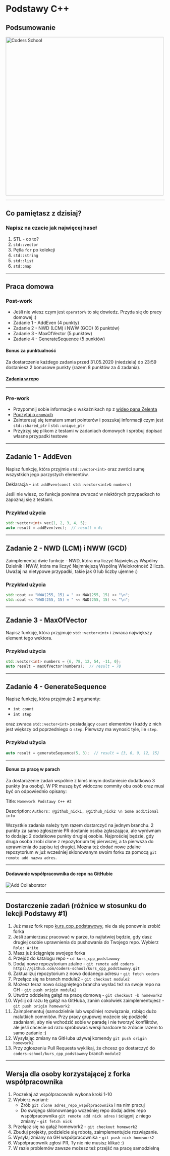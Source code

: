 <!-- .slide: data-background="#111111" -->

# Podstawy C++

## Podsumowanie

<a href="https://coders.school">
    <img width="500px" data-src="../img/coders_school_logo.png" alt="Coders School" class="plain">
</a>

___

## Co pamiętasz z dzisiaj?

### Napisz na czacie jak najwięcej haseł
<!-- .element: class="fragment fade-in" -->

1. <!-- .element: class="fragment fade-in" --> STL - co to?
2. <!-- .element: class="fragment fade-in" --> <code>std::vector</code>
3. <!-- .element: class="fragment fade-in" --> Pętla <code>for</code> po kolekcji
4. <!-- .element: class="fragment fade-in" --> <code>std::string</code>
5. <!-- .element: class="fragment fade-in" --> <code>std::list</code>
6. <!-- .element: class="fragment fade-in" --> <code>std::map</code>

___
<!-- .slide: style="font-size: 0.8em" -->

## Praca domowa

### Post-work

* Jeśli nie wiesz czym jest `operator%` to się dowiedz. Przyda się do pracy domowej :)
* Zadanie 1 - AddEven (4 punkty)
* Zadanie 2 - NWD (LCM) i NWW (GCD) (6 punktów)
* Zadanie 3 - MaxOfVector (5 punktów)
* Zadanie 4 - GenerateSequence (5 punktów)

#### Bonus za punktualność

Za dostarczenie każdego zadania przed 31.05.2020 (niedziela) do 23:59 dostaniesz 2 bonusowe punkty (razem 8 punktów za 4 zadania).

#### [Zadania w repo](https://github.com/coders-school/kurs_cpp_podstawowy/tree/module2/module2/homework)

___

### Pre-work

* Przypomnij sobie informacje o wskaźnikach np z [wideo pana Zelenta](https://www.youtube.com/watch?v=0DQl74alJzw)
* [Poczytaj o `enum`ach](http://cpp0x.pl/kursy/Kurs-C++/Typ-wyliczeniowy-enum/318)
* Zainteresuj się tematem smart pointerów i poszukaj informacji czym jest `std::shared_ptr` i `std::unique_ptr`
* Przyjrzyj się plikom z testami w zadaniach domowych i spróbuj dopisać własne przypadki testowe

___

## Zadanie 1 - AddEven

Napisz funkcję, która przyjmie `std::vector<int>` oraz zwróci sumę wszystkich jego parzystych elementów.

Deklaracja - `int addEven(const std::vector<int>& numbers)`

Jeśli nie wiesz, co funkcja powinna zwracać w niektórych przypadkach to zapoznaj się z testami.

### Przykład użycia

```cpp
std::vector<int> vec{1, 2, 3, 4, 5};
auto result = addEven(vec);  // result = 6;
```

___

## Zadanie 2 - NWD (LCM) i NWW (GCD)

Zaimplementuj dwie funkcje - NWD, która ma liczyć Największy Wspólny Dzielnik i NWW, która ma liczyć Najmniejszą Wspólną Wielokrotność 2 liczb.
Uważaj na nietypowe przypadki, takie jak 0 lub liczby ujemne :)

### Przykład użycia

```cpp
std::cout << "NWW(255, 15) = " << NWW(255, 15) << "\n";
std::cout << "NWD(255, 15) = " << NWD(255, 15) << "\n";
```

___

## Zadanie 3 - MaxOfVector

Napisz funkcję, która przyjmuje `std::vector<int>` i zwraca największy element tego wektora.

### Przykład użycia

```cpp
std::vector<int> numbers = {6, 78, 12, 54, -11, 0};
auto result = maxOfVector(numbers);  // result = 78
```

___

## Zadanie 4 - GenerateSequence

Napisz funkcję, która przyjmuje 2 argumenty:

* `int count`
* `int step`

oraz zwraca `std::vector<int>` posiadający `count` elementów i każdy z nich jest większy od poprzedniego o `step`. Pierwszy ma wynosić tyle, ile `step`.

### Przykład użycia

```cpp
auto result = generateSequence(5, 3);  // result = {3, 6, 9, 12, 15}
```

___

#### Bonus za pracę w parach

Za dostarczenie zadań wspólnie z kimś innym dostaniecie dodatkowo 3 punkty (na osobę). W PR muszą być widoczne commity obu osób oraz musi być on odpowiednio opisany:

Title: `Homework Podstawy C++ #2`

Description: `Authors: @github_nick1, @github_nick2 \n Some additional info`

Wszystkie zadania należy tym razem dostarczyć na jednym branchu. 2 punkty za samo zgłoszenie PR dostanie osoba zgłaszająca, ale wyrównam to dodając 2 dodatkowe punkty drugiej osobie.
Najprościej będzie, gdy druga osoba zrobi clone z repozytorium tej pierwszej, a ta pierwsza do uprawnienia do zapisu tej drugiej.
Można też dodać nowe zdalne repozytorium w już wcześniej sklonowanym swoim forku za pomocą `git remote add nazwa adres`.

___

#### Dodawanie współpracownika do repo na GitHubie

![Add Collaborator](https://github.com/coders-school/kurs_cpp_podstawowy/tree/module2/module2/img/add_collaborator.png)

___

<!-- .slide: style="font-size: 0.6em" -->

## Dostarczenie zadań (różnice w stosunku do lekcji Podstawy #1)

1. Już masz fork repo [kurs_cpp_podstawowy](https://github.com/coders-school/kurs_cpp_podstawowy), nie da się ponownie zrobić forka
2. Jeśli zamierzasz pracować w parze, to najłatwiej będzie, gdy dasz drugiej osobie uprawnienia do pushowania do Twojego repo. Wybierz `Role: Write`
3. Masz już ściągnięte swojego forka
4. Przejdź do katalogu repo - `cd kurs_cpp_podstawowy`
5. Dodaj nowe repozytorium zdalne - `git remote add coders https://github.com/coders-school/kurs_cpp_podstawowy.git`
6. Zaktualizuj repozytorium z nowo dodanego adresu - `git fetch coders`
7. Przełącz się na branch module2 - `git checkout module2`
8. Możesz teraz nowo ściągniętego brancha wysłać też na swoje repo na GH - `git push origin module2`
9. Utwórz oddzielną gałąź na pracę domową - `git checkout -b homework2`
10. Wyślij od razu tę gałąź na GitHuba, zanim cokolwiek zaimplementujesz - `git push origin homework2`
11. Zaimplementuj (samodzielnie lub wspólnie) rozwiązania, robiąc dużo malutkich commitów. Przy pracy grupowej możecie się podzielić zadaniami, aby nie wchodzić sobie w paradę i nie tworzyć konfliktów, ale jeśli chcecie od razu spróbować wersji hardcore to zróbcie razem to samo zadanie :)
12. Wysyłając zmiany na GitHuba używaj komendy `git push origin homework2`
13. Przy zgłoszeniu Pull Requesta wyklikaj, że chcesz go dostarczyć do `coders-school/kurs_cpp_podstawowy` branch `module2`

___
<!-- .slide: style="font-size: 0.9em" -->

## Wersja dla osoby korzystającej z forka współpracownika

1. Poczekaj aż współpracownik wykona kroki 1-10
2. Wybierz wariant:
   * Zrób `git clone adres_repo_współpracownika` i na nim pracuj
   * Do swojego sklonownaego wcześniej repo dodaj adres repo współpracownika `git remote add nick adres` i ściągnij z niego zmiany - `git fetch nick`
3. Przełącz się na gałąź homework2 - `git checkout homework2`
4. Zbuduj projekty, podzielcie się robotą, zaimplementujcie rozwiązanie.
5. Wysyłaj zmiany na GH współpracownika - `git push nick homework2`
6. Współpracownik zgłosi PR, Ty nic nie musisz klikać :)
7. W razie problemów zawsze możesz też przejść na pracę samodzielną
